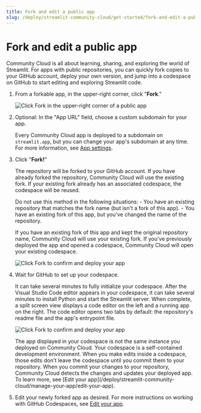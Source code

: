 ```yaml
---
title: Fork and edit a public app
slug: /deploy/streamlit-community-cloud/get-started/fork-and-edit-a-public-app
---
```


# Fork and edit a public app

Community Cloud is all about learning, sharing, and exploring the world of Streamlit. For apps with public repositories, you can quickly fork copies to your GitHub account, deploy your own version, and jump into a codespace on GitHub to start editing and exploring Streamlit code.

1. From a forkable app, in the upper-right corner, click "**Fork**."

   ![Click Fork in the upper-right corner of a public app](/images/streamlit-community-cloud/fork-public-hello.png)

1. Optional: In the "App URL" field, choose a custom subdomain for your app.

   Every Community Cloud app is deployed to a subdomain on `streamlit.app`, but you can change your app's subdomain at any time. For more information, see [App settings](/deploy/streamlit-community-cloud/manage-your-app/app-settings).

1. Click "**Fork!**"

   The repository will be forked to your GitHub account. If you have already forked the repository, Community Cloud will use the existing fork. If your existing fork already has an associated codespace, the codespace will be reused.

   <Warning>
      Do not use this method in the following situations:
      - You have an existing repository that matches the fork name (but isn't a fork of this app).
      - You have an existing fork of this app, but you've changed the name of the repository.

   If you have an existing fork of this app and kept the original repository name, Community Cloud will use your existing fork. If you've previously deployed the app and opened a codespace, Community Cloud will open your existing codespace.
   </Warning>

   ![Click Fork to confirm and deploy your app](/images/streamlit-community-cloud/fork-public-hello-deploy.png)

1. Wait for GitHub to set up your codespace.

   It can take several minutes to fully initialize your codespace. After the Visual Studio Code editor appears in your codespace, it can take several minutes to install Python and start the Streamlit server. When complete, a split screen view displays a code editor on the left and a running app on the right. The code editor opens two tabs by default: the repository's readme file and the app's entrypoint file.

   ![Click Fork to confirm and deploy your app](/images/streamlit-community-cloud/fork-public-hello-codespace.png)

   <Important>
      The app displayed in your codespace is not the same instance you deployed on Community Cloud. Your codespace is a self-contained development environment. When you make edits inside a codespace, those edits don't leave the codespace until you commit them to your repository. When you commit your changes to your repository, Community Cloud detects the changes and updates your deployed app. To learn more, see [Edit your app](/deploy/streamlit-community-cloud/manage-your-app/edit-your-app).
   </Important>

1. Edit your newly forked app as desired. For more instructions on working with GitHub Codespaces, see [Edit your app](/deploy/streamlit-community-cloud/manage-your-app/edit-your-app).
